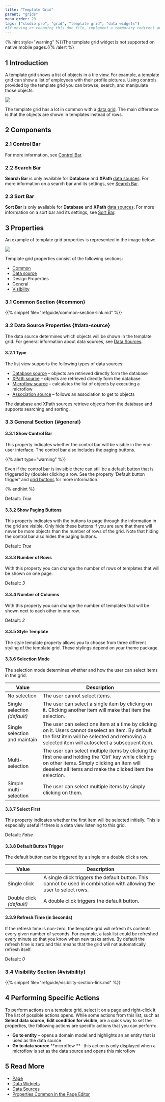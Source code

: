 ```yaml
---
title: "Template Grid"
parent: "grids"
menu_order: 20
tags: ["studio pro", "grid", "template grid", "data widgets"]
#If moving or renaming this doc file, implement a temporary redirect and let the respective team know they should update the URL in the product. See Mapping to Products for more details.
---
```


{% hint style="warning" %}}The template grid widget is not supported on native mobile pages.{{% /alert %}

## 1 Introduction

A template grid shows a list of objects in a tile view. For example, a template grid can show a list of employees with their profile pictures. Using controls provided by the template grid you can browse, search, and manipulate those objects:

![](attachments/data-widgets/template-grid.png)

The template grid has a lot in common with a [data grid](data-grid). The main difference is that the objects are shown in templates instead of rows.

## 2 Components

### 2.1 Control Bar

For more information, see [Control Bar](control-bar).

### 2.2 Search Bar

**Search Bar** is only available for **Database** and **XPath** [data sources](#data-source). For more information on a search bar and its settings, see [Search Bar](search-bar).

### 2.3 Sort Bar

**Sort Bar** is only available for **Database** and **XPath** [data sources](#data-source). For more information on a sort bar and its settings, see [Sort Bar](sort-bar).

## 3 Properties

An example of template grid properties is represented in the image below:

![](attachments/data-widgets/template-grid-properties.png)


Template grid properties consist of the following sections:

* [Common](#common)
* [Data source](#data-source)
* Design Properties
* [General](#general)
* [Visibility](#visibility)

### 3.1 Common Section {#common}

{{% snippet file="refguide/common-section-link.md" %}}

### 3.2 Data Source Properties {#data-source}

The data source determines which objects will be shown in the template grid. For general information about data sources, see [Data Sources](data-sources).

#### 3.2.1 Type

The list view supports the following types of data sources: 

* [Database source](database-source) – objects are retrieved directly form the database
* [XPath source](xpath-source) – objects are retrieved directly form the database
* [Microflow source](microflow-source) – calculates the list of objects by executing a microflow
* [Association source](association-source) – follows an association to get to objects

The database and XPath sources retrieve objects from the database and supports searching and sorting. 

### 3.3 General Section {#general}

#### 3.3.1 Show Control Bar

This property indicates whether the control bar will be visible in the end-user interface. The control bar also includes the paging buttons.

{{% alert type="warning" %}}

Even if the control bar is invisible there can still be a default button that is triggered by (double) clicking a row. See the property 'Default button trigger' and [grid buttons](control-bar) for more information.

{% endhint %}

Default: *True*

#### 3.3.2 Show Paging Buttons

This property indicates with the buttons to page through the information in the grid are visible. Only hide these buttons if you are sure that there will never be more objects than the number of rows of the grid. Note that hiding the control bar also hides the paging buttons.

Default: *True*

#### 3.3.3 Number of Rows

With this property you can change the number of rows of templates that will be shown on one page.

Default: *3*

#### 3.3.4 Number of Columns

With this property you can change the number of templates that will be shown next to each other in one row.

Default: *2*

#### 3.3.5 Style Template

The style template property allows you to choose from three different styling of the template grid. These stylings depend on your theme package.

#### 3.3.6 Selection Mode

The selection mode determines whether and how the user can select items in the grid.

| Value | Description |
| --- | --- |
| No selection | The user cannot select items. |
| Single selection  *(default)* | The user can select a single item by clicking on it. Clicking another item will make that item the selection. |
| Single selection and maintain | The user can select one item at a time by clicking on it. Users cannot deselect an item. By default the first item will be selected and removing a selected item will autoselect a subsequent item. |
| Multi-selection | The user can select multiple items by clicking the first one and holding the 'Ctrl' key while clicking on other items. Simply clicking an item will deselect all items and make the clicked item the selection. |
| Simple multi-selection | The user can select multiple items by simply clicking on them. |

#### 3.3.7 Select First

This property indicates whether the first item will be selected initially. This is especially useful if there is a data view listening to this grid.

Default: *False*

#### 3.3.8 Default Button Trigger

The default button can be triggered by a single or a double click a row.

| Value | Description |
| --- | --- |
| Single click | A single click triggers the default button. This cannot be used in combination with allowing the user to select rows. |
| Double click *(default)* | A double click triggers the default button. |

#### 3.3.9 Refresh Time (in Seconds)

If the refresh time is non-zero, the template grid will refresh its contents every given number of seconds. For example, a task list could be refreshed every minute so that you know when new tasks arrive. By default the refresh time is zero and this means that the grid will not automatically refresh itself.

Default: *0*

### 3.4 Visibility Section {#visibility}

{{% snippet file="refguide/visibility-section-link.md" %}}

## 4 Performing Specific Actions

To perform actions on a template grid, select it on a page and right-click it. The list of possible actions opens. While some actions from this list, such as **Select data source**, **Edit condition for visible**, are a quick way to set the properties, the following actions are specific actions that you can perform:

* **Go to entity** – opens a domain model and highlights an an entity that is used as the data source 
* **Go to data source** **microflow **– this action is only displayed when a microflow is set as the data source and opens this microflow 

## 5 Read More

* [Page](page)
* [Data Widgets](data-widgets)
* [Data Sources](data-sources)
* [Properties Common in the Page Editor](common-widget-properties)